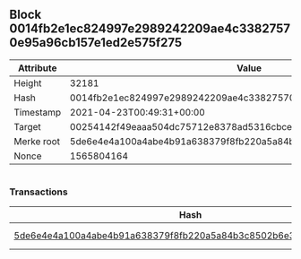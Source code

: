 ## Block 0014fb2e1ec824997e2989242209ae4c33827570e95a96cb157e1ed2e575f275

Attribute | Value
--- | ---
Height | 32181
Hash | 0014fb2e1ec824997e2989242209ae4c33827570e95a96cb157e1ed2e575f275
Timestamp | 2021-04-23T00:49:31+00:00
Target | 00254142f49eaaa504dc75712e8378ad5316cbcead634704b3734b6271167cc4
Merke root | 5de6e4e4a100a4abe4b91a638379f8fb220a5a84b3c8502b6e3051019e4b8f54
Nonce | 1565804164

```

```

### Transactions

Hash | Amount
--- | ---
[5de6e4e4a100a4abe4b91a638379f8fb220a5a84b3c8502b6e3051019e4b8f54](5de6e4e4a100a4abe4b91a638379f8fb220a5a84b3c8502b6e3051019e4b8f54.md) | 10.00000000 SKEPTI 
